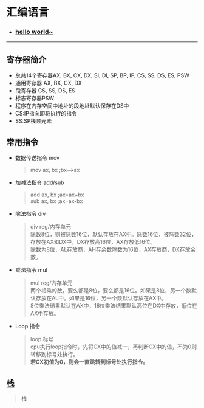 # 汇编语言

<!DOCTYPE HTML>
<html>
<head></head>

<body>
<ul>
  <li><h3><a href=".\notes\hw.asm">hello world~</a></h3></li>
</ul>
<hr>

<h2>寄存器简介</h2>
<ul>
  <li><span>总共14个寄存器AX, BX, CX, DX, SI, DI, SP, BP, IP, CS, SS, DS, ES, PSW</span></li>
  <li><span>通用寄存器 AX, BX, CX, DX</span></li>
  <li><span>段寄存器 CS, SS, DS, ES</span></li>
  <li><span>标志寄存器PSW</span></li>
  <li><span>程序在内存空间中地址的段地址默认保存在DS中</span></li>
  <li><span>CS:IP指向即将执行的指令</span></li>
  <li><span>SS:SP栈顶元素</span></li>
</ul>

<h2>常用指令</h2>
<ul>
<li>数据传送指令 mov</li>
<blockquote>
  <div>mov ax, bx ;bx-->ax</div>
</blockquote>
  
<li>加减法指令 add/sub</li>
<blockquote>
  <div>add ax, bx ;ax=ax+bx</div>
  <div>sub ax, bx ;ax=ax-bx</div>
</blockquote>

<li>除法指令 div</li>
<blockquote>
  <div>div reg/内存单元</div>
  <div>除数8位，则被除数16位，默认存放在AX中。除数16位，被除数32位，存放在AX和DX中，DX存放高16位，AX存放低16位。<br>
  除数为8位，AL存放商，AH存余数除数为16位，AX存放商，DX存放余数。</div>
</blockquote>

<li>乘法指令 mul</li>
<blockquote>
  <div>mul reg/内存单元</div>
  <div>两个相乘的数，要么都是8位，要么都是16位。如果是8位，另一个数默认存放在AL中。如果是16位，另一个数默认存放在AX中。<br>
  8位乘法结果默认在AX中，16位乘法结果默认高位在DX中存放，低位在AX中存放。</div>
</blockquote>

<li>Loop 指令</li>
<blockquote>
  <div>loop 标号</div>
  <div>cpu执行loop指令时，先将CX中的值减一，再判断CX中的值，不为0则转移到标号处执行。<br>
    <b>若CX初值为0，则会一直跳转到标号处执行指令。</b>
  </div>
</blockquote>
</ul>

<h2><a href=".\notes\stack.asm">栈</a></h2>
<blockquote>
  <p>栈</p>
</blockquote>
</body>
</html>
